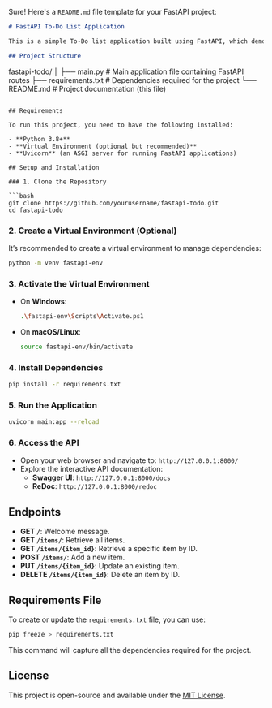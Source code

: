 Sure! Here's a `README.md` file template for your FastAPI project:

```markdown
# FastAPI To-Do List Application

This is a simple To-Do list application built using FastAPI, which demonstrates basic CRUD operations (Create, Read, Update, Delete).

## Project Structure

```
fastapi-todo/
│
├── main.py               # Main application file containing FastAPI routes
├── requirements.txt      # Dependencies required for the project
└── README.md             # Project documentation (this file)
```

## Requirements

To run this project, you need to have the following installed:

- **Python 3.8+**
- **Virtual Environment (optional but recommended)**
- **Uvicorn** (an ASGI server for running FastAPI applications)

## Setup and Installation

### 1. Clone the Repository

```bash
git clone https://github.com/yourusername/fastapi-todo.git
cd fastapi-todo
```

### 2. Create a Virtual Environment (Optional)

It’s recommended to create a virtual environment to manage dependencies:

```bash
python -m venv fastapi-env
```

### 3. Activate the Virtual Environment

- On **Windows**:

  ```bash
  .\fastapi-env\Scripts\Activate.ps1
  ```

- On **macOS/Linux**:

  ```bash
  source fastapi-env/bin/activate
  ```

### 4. Install Dependencies

```bash
pip install -r requirements.txt
```

### 5. Run the Application

```bash
uvicorn main:app --reload
```

### 6. Access the API

- Open your web browser and navigate to: `http://127.0.0.1:8000/`
- Explore the interactive API documentation:
  - **Swagger UI**: `http://127.0.0.1:8000/docs`
  - **ReDoc**: `http://127.0.0.1:8000/redoc`

## Endpoints

- **GET `/`**: Welcome message.
- **GET `/items/`**: Retrieve all items.
- **GET `/items/{item_id}`**: Retrieve a specific item by ID.
- **POST `/items/`**: Add a new item.
- **PUT `/items/{item_id}`**: Update an existing item.
- **DELETE `/items/{item_id}`**: Delete an item by ID.

## Requirements File

To create or update the `requirements.txt` file, you can use:

```bash
pip freeze > requirements.txt
```

This command will capture all the dependencies required for the project.

## License

This project is open-source and available under the [MIT License](LICENSE).

```

